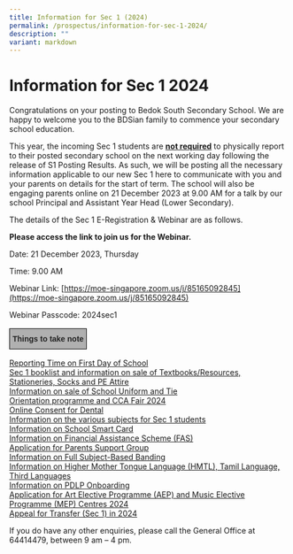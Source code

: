 ```yaml
---
title: Information for Sec 1 (2024)
permalink: /prospectus/information-for-sec-1-2024/
description: ""
variant: markdown
---
```

Information for Sec 1 2024
============================

Congratulations on your posting to Bedok South Secondary School. We are happy to welcome you to the BDSian family to commence your secondary school education. 

This year, the incoming Sec 1 students are <b><u>not required</u></b> to physically report to their posted secondary school on the next working day following the release of S1 Posting Results. As such, we will be posting all the necessary information applicable to our new Sec 1 here to communicate with you and your parents on details for the start of term. The school will also be engaging parents online on 21 December 2023 at 9.00 AM for a talk by our school Principal and Assistant Year Head (Lower Secondary).

The details of the Sec 1 E-Registration &amp; Webinar are as follows.

**Please access the link to join us for the Webinar.**

Date: 21 December 2023, Thursday

Time: 9.00 AM

Webinar Link: [https://moe-singapore.zoom.us/j/85165092845](https://moe-singapore.zoom.us/j/85165092845)

Webinar Passcode: 2024sec1

<style type="text/css">
.tg  {border-collapse:collapse;border-spacing:0;}
.tg td{border-color:black;border-style:solid;border-width:1px;font-family:Arial, sans-serif;font-size:14px;
  overflow:hidden;padding:10px 5px;word-break:normal;}
.tg th{border-color:black;border-style:solid;border-width:1px;font-family:Arial, sans-serif;font-size:14px;
  font-weight:normal;overflow:hidden;padding:10px 5px;word-break:normal;}
.tg .tg-xxiv{background-color:#B0B0B0;color:#222;font-weight:bold;text-align:left;vertical-align:middle}
</style>
<table class="tg">
<thead>
  <tr>
    <td class="tg-xxiv"><span style="color:#222;background-color:#B0B0B0">Things to take note</span></td>
  </tr>
</thead>
</table>

[Reporting Time on First Day of School](https://bedoksouthsec.moe.edu.sg/prospectus/reporting-time-on-first-day-of-school/)
<br>[Sec 1 booklist and information on sale of Textbooks/Resources, Stationeries, Socks and PE Attire](https://bedoksouthsec.moe.edu.sg/prospectus/purchase-of-books-stationeries-socks-pe-attire-and-booklist-for-2024/)
<br>[Information on sale of School Uniform and Tie](https://bedoksouthsec.moe.edu.sg/prospectus/purchase-of-school-uniform-and-tie/)
<br>[Orientation programme and CCA Fair 2024](https://bedoksouthsec.moe.edu.sg/prospectus/orientation-programme-and-cca-fair-2024/)
<br>[Online Consent for Dental](https://bedoksouthsec.moe.edu.sg/prospectus/online-consent-for-dental-services/)
<br>[Information on the various subjects for Sec 1 students ](https://bedoksouthsec.moe.edu.sg/prospectus/information-on-various-subjects-for-sec-1-students/)
<br>[Information on School Smart Card](https://bedoksouthsec.moe.edu.sg/prospectus/information-on-school-smart-card/)
<br>[Information on Financial Assistance Scheme (FAS)](https://bedoksouthsec.moe.edu.sg/prospectus/information-on-fas/)
<br>[Application for Parents Support Group ](https://bedoksouthsec.moe.edu.sg/information-and-links/for-parents/)
<br>[Information on Full Subject-Based Banding](https://bedoksouthsec.moe.edu.sg/curriculum/full-subject-based-banding-fsbb/)
<br>[Information on Higher Mother Tongue Language (HMTL), Tamil Language, Third Languages](https://bedoksouthsec.moe.edu.sg/prospectus/information-on-mother-tongue-languages/)
<br>[Information on PDLP Onboarding](https://bedoksouthsec.moe.edu.sg/prospectus/information-on-pdlp-onboarding/)
<br>[Application for Art Elective Programme (AEP) and Music Elective Programme (MEP) Centres 2024](https://bedoksouthsec.moe.edu.sg/prospectus/aep-and-mep/)
<br>[Appeal for Transfer (Sec 1) in 2024](https://bedoksouthsec.moe.edu.sg/prospectors/appeal-for-transfer-sec1-2024/)

If you do have any other enquiries, please call the General Office at 64414479, between 9 am – 4 pm.
